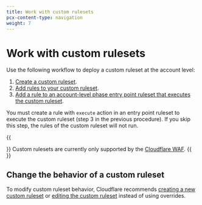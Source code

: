 ```yaml
---
title: Work with custom rulesets
pcx-content-type: navigation
weight: 7
---
```


# Work with custom rulesets

Use the following workflow to deploy a custom ruleset at the account level:

1. [Create a custom ruleset](/ruleset-engine/custom-rulesets/create-custom-ruleset/).
2. [Add rules to your custom ruleset](/ruleset-engine/custom-rulesets/add-rules-ruleset/).
3. [Add a rule to an account-level phase entry point ruleset that executes the custom ruleset](/ruleset-engine/custom-rulesets/deploy-custom-ruleset/).

You must create a rule with `execute` action in an entry point ruleset to execute the custom ruleset (step 3 in the previous procedure). If you skip this step, the rules of the custom ruleset will not run.

{{<Aside type="note">}}
Custom rulesets are currently only supported by the [Cloudflare WAF](/waf/).
{{</Aside>}}

## Change the behavior of a custom ruleset

To modify custom ruleset behavior, Cloudflare recommends [creating a new custom ruleset](/ruleset-engine/custom-rulesets/create-custom-ruleset/) or [editing the custom ruleset](/ruleset-engine/custom-rulesets/add-rules-ruleset/) instead of using overrides.
